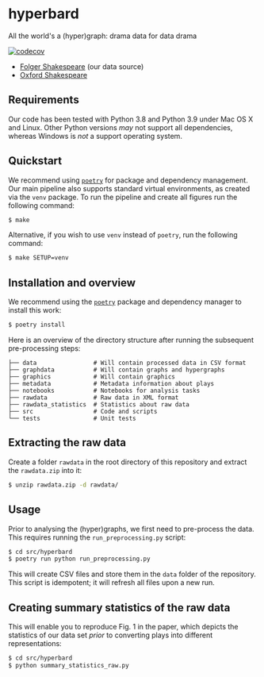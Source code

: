 # hyperbard
All the world's a (hyper)graph: drama data for data drama

[![codecov](https://codecov.io/gh/dataspider/hyperbard/branch/main/graph/badge.svg?token=D5QIXPFRB2)](https://codecov.io/gh/dataspider/hyperbard)

- [Folger Shakespeare](https://shakespeare.folger.edu/download-the-folger-shakespeare-complete-set/) (our data source)
- [Oxford Shakespeare](https://oll.libertyfund.org/title/shakespeare-the-complete-works-of-william-shakespeare-part-1-the-oxford-shakespeare)

## Requirements

Our code has been tested with Python 3.8 and Python 3.9 under Mac OS
X and Linux. Other Python versions *may* not support all dependencies,
whereas Windows is *not* a support operating system.

## Quickstart

We recommend using [`poetry`](https://python-poetry.org) for package and
dependency management. Our main pipeline also supports standard virtual
environments, as created via the `venv` package. To run the pipeline and
create all figures run the following command:

```bash
$ make
```

Alternative, if you wish to use `venv` instead of `poetry`, run the
following command:

```bash
$ make SETUP=venv
```

## Installation and overview

We recommend using the [`poetry`](https://python-poetry.org) package and
dependency manager to install this work:

```bash
$ poetry install
```

Here is an overview of the directory structure after running the
subsequent pre-processing steps:

```
├── data                # Will contain processed data in CSV format
├── graphdata           # Will contain graphs and hypergraphs
├── graphics            # Will contain graphics
├── metadata            # Metadata information about plays
├── notebooks           # Notebooks for analysis tasks
├── rawdata             # Raw data in XML format
├── rawdata_statistics  # Statistics about raw data
├── src                 # Code and scripts
└── tests               # Unit tests
```

## Extracting the raw data

Create a folder `rawdata` in the root directory of this repository and
extract the `rawdata.zip` into it:

```bash
$ unzip rawdata.zip -d rawdata/
```

## Usage

Prior to analysing the (hyper)graphs, we first need to pre-process the
data. This requires running the `run_preprocessing.py` script:

```bash
$ cd src/hyperbard
$ poetry run python run_preprocessing.py
```

This will create CSV files and store them in the `data` folder of the
repository. This script is idempotent; it will refresh all files upon
a new run.

## Creating summary statistics of the raw data

This will enable you to reproduce Fig. 1 in the paper, which depicts the
statistics of our data set *prior* to converting plays into different
representations:

```bash
$ cd src/hyperbard
$ python summary_statistics_raw.py
```
